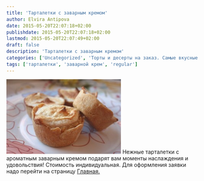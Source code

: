 ```yaml
---
title: 'Тарталетки с заварным кремом'
author: Elvira Antipova
date: 2015-05-20T22:07:18+02:00
publishdate: 2015-05-20T22:07:18+02:00
lastmod: 2015-05-20T22:07:49+02:00
draft: false
description: 'Тарталетки с заварным кремом'
categories: ['Uncategorized', 'Торты и десерты на заказ. Самые вкусные и незабываемые!', 'Basic posts']
tags: ['тарталетки', 'заварной крем', 'regular']
---
```


[![IMG_3890](IMG_3890-300x196.jpg)](IMG_3890.jpg) Нежные тарталетки с ароматным заварным кремом подарят вам моменты наслаждения и удовольствия! Стоимость индивидуальная. Для оформления заявки надо перейти на страницу [Главная.](../shop)
